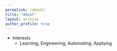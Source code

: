 ```yaml
---
permalink: /about/
title: "About"
layout: archive
author_profile: true
---
```


- Interests
  - Learning, Engineering, Automating, Applying
